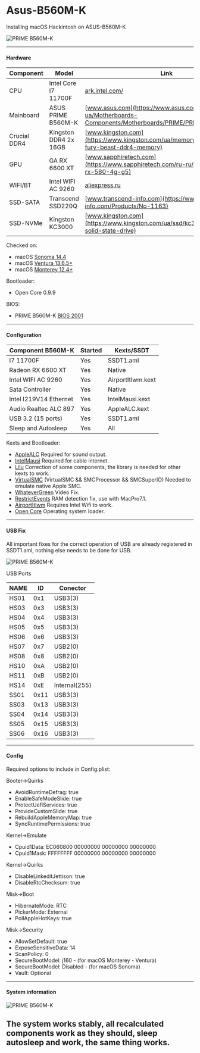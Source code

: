 # Asus-B560M-K

Installing macOS Hackintosh on ASUS-B560M-K

![PRIME B560M-K](./Other/img/3.webp)

---
#### Hardware

| Component    |   Model                | Link                                                                                                                                     |
| ------------ | ---------------------- | ---------------------------------------------------------------------------------------------------------------------------------------- |
| CPU          | Intel Core I7 11700F   | [ark.intel.com/](https://ark.intel.com/content/www/ru/ru/ark/products/199278/intel-core-i510400f-processor-12m-cache-up-to-4-30-ghz.html)
| Mainboard    | ASUS PRIME B560M-K     | [www.asus.com](https://www.asus.com/ua-ua/Motherboards-Components/Motherboards/PRIME/PRIME-B560M-K/)
| Crucial DDR4 | Kingston DDR4 2x 16GB  | [www.kingston.com](https://www.kingston.com/ua/memory/gaming/kingston-fury-beast-ddr4-memory)   
| GPU          | GA RX 6600 XT          | [www.sapphiretech.com](https://www.sapphiretech.com/ru-ru/consumer/pulse-rx-580-4g-g5)  
| WIFI/BT      | Intel WIFI AC 9260     | [aliexpress.ru](https://aliexpress.ru/item/32763349068.html?sku_id=65150715564) 
| SSD-SATA     | Transcend SSD220Q      | [www.transcend-info.com](https://www.transcend-info.com/Products/No-1163) 
| SSD-NVMe     | Kingston KC3000        | [www.kingston.com](https://www.kingston.com/ua/ssd/kc3000-nvme-m2-solid-state-drive) 

Checked on:

- macOS [Sonoma   14.4](https://www.apple.com/macos/sonoma/)
- macOS [Ventura  13.6.5+](https://www.apple.com/macos/macos-ventura-preview/)
- macOS [Monterey 12.4+](https://www.apple.com/ua/macos/monterey/)

Bootloader:

- Open Core 0.9.9

BIOS:
- PRIME B560M-K [BIOS 2001](https://www.asus.com/motherboards-components/motherboards/prime/prime-b560-plus/helpdesk_bios?model2Name=PRIME-B560-PLUS)


---

#### Configuration

| Component B560M-K      |        Started         |      Kexts/SSDT        |                                                                                                          
| ---------------------- | ---------------------- | ---------------------- |
| I7 11700F              |         Yes            |    SSDT1.aml           |
| Radeon RX 6600 XT      |         Yes            |    Native              |
| Intel WIFI AC 9260     |         Yes            |    AirportItlwm.kext   |
| Sata Controller        |         Yes            |    Native              |
| Intel I219V14 Ethernet |         Yes            |    IntelMausi.kext     |
| Audio Realtec ALC 897  |         Yes            |    AppleALC.kext       |
| USB 3.2 (15 ports)     |         Yes            |    SSDT1.aml           |
| Sleep and Autosleep    |         Yes            |    All                 |
 
Kexts and Bootloader:

- [AppleALC](https://github.com/acidanthera/AppleALC/releases) Required for sound output.
- [IntelMausi](https://github.com/acidanthera/IntelMausi/releases) Required for cable internet.
- [Lilu](https://github.com/acidanthera/Lilu/releases) Correction of some components, the library is needed for other kexts to work.
- [VirtualSMC](https://github.com/acidanthera/VirtualSMC/releases) (VirtualSMC && SMCProcessor && SMCSuperIO) Needed to emulate native Apple SMC.
- [WhateverGreen](https://github.com/acidanthera/WhateverGreen/releases) Video Fix.
- [RestrictEvents](https://github.com/acidanthera/RestrictEvents/releases) RAM detection fix, use with MacPro7.1.
- [AirportItlwm](https://github.com/OpenIntelWireless/itlwm/releases) Requires Intel Wifi to work.
- [Open Core](https://github.com/acidanthera/OpenCorePkg/releases) Operating system loader.

---

#### USB Fix

All important fixes for the correct operation of USB are already registered in SSDT1.aml, nothing else needs to be done for USB.

![PRIME B560M-K](./Other/img/spec_pc3.png)

USB Ports

|   NAME   |        ID          |   Conector       |                                                                                                          
| ---------| ------------------ | ---------------- |
|   HS01   |        0x1         |    USB3(3)       |
|   HS03   |        0x3         |    USB3(3)       |
|   HS04   |        0x4         |    USB3(3)       |
|   HS05   |        0x5         |    USB3(3)       |
|   HS06   |        0x6         |    USB3(3)       |
|   HS07   |        0x7         |    USB2(0)       |
|   HS08   |        0x8         |    USB2(0)       |
|   HS10   |        0xA         |    USB2(0)       |
|   HS11   |        0xB         |    USB2(0)       |
|   HS14   |        0xE         |    Internal(255) |
|   SS01   |        0x11        |    USB3(3)       |
|   SS03   |        0x13        |    USB3(3)       |
|   SS04   |        0x14        |    USB3(3)       |
|   SS05   |        0x15        |    USB3(3)       |
|   SS06   |        0x16        |    USB3(3)       |

---

#### Config

Required options to include in Config.plist:

Booter->Quirks

- AvoidRuntimeDefrag:     true
- EnableSafeModeSlide:    true
- ProtectUefiServices:    true
- ProvideCustomSlide:     true
- RebuildAppleMemoryMap:  true
- SyncRuntimePermissions: true

Kernel->Emulate

- Cpuid1Data: EC060800 00000000 00000000 00000000
- Cpuid1Mask: FFFFFFFF 00000000 00000000 00000000 

Kernel->Quirks

- DisableLinkeditJettison: true
- DisableRtcChecksum:      true 

Misk->Boot

- HibernateMode:    RTC
- PickerMode:       External
- PollAppleHotKeys: true

Misk->Security

- AllowSetDefault:     true
- ExposeSensitiveData: 14
- ScanPolicy:          0
- SecureBootModel:     j160     - (for macOS Monterey - Ventura)
- SecureBootModel:     Disabled - (for macOS Sonoma) 
- Vault:               Optional

---

#### System information

![PRIME B560M-K](./Other/img/info.png)


The system works stably, all recalculated components work as they should, sleep autosleep and work, the same thing works.
---
